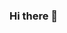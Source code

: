 ### Hi there 👋

<!--
**Grachuu/Grachuu** is a ✨ _special_ ✨ repository because its `README.md` (this file) appears on your GitHub profile.

Here are some ideas to get you started:

- 🔭 I’m currently working on nothing
- 🌱 I’m currently learning programming in c
- 👯 I’m looking to collaborate on ...
- 🤔 I’m looking for help with my projects
- 💬 Ask me about nothing
- 📫 How to reach me: just whrite to me
- 😄 Pronouns: Grachu
- ⚡ Fun fact: Penguins have 3 toes.
-->
